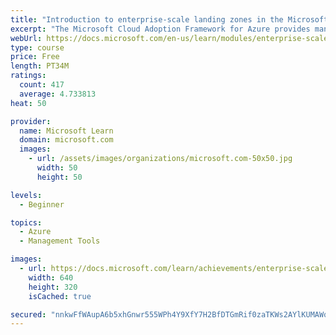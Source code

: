```yaml
---
title: "Introduction to enterprise-scale landing zones in the Microsoft Cloud Adoption Framework for Azure"
excerpt: "The Microsoft Cloud Adoption Framework for Azure provides many landing zone options. In this module, we'll focus on enterprise-scale landing zones."
webUrl: https://docs.microsoft.com/en-us/learn/modules/enterprise-scale-introduction/
type: course
price: Free
length: PT34M
ratings:
  count: 417
  average: 4.733813
heat: 50

provider:
  name: Microsoft Learn
  domain: microsoft.com
  images:
    - url: /assets/images/organizations/microsoft.com-50x50.jpg
      width: 50
      height: 50

levels:
  - Beginner

topics:
  - Azure
  - Management Tools

images:
  - url: https://docs.microsoft.com/learn/achievements/enterprise-scale-introduction-social.png
    width: 640
    height: 320
    isCached: true

secured: "nnkwFfWAupA6b5xhGnwr555WPh4Y9XfY7H2BfDTGmRif0zaTKWs2AYlKUMAWq9QzxRwEg14IXlegQcYyHUqpi+TCC/h9viw/UvK6QsrtNNKsGbSyzGXQfEFyUz39/ifZ76WZZ1dAddjbBsUetMyv9QfYd5+ejV7RVHpEyGUMJiqGUQL7B00mVtZa/hhhoBrHcydIuKFEVBcq8FbaJdrcPhmxfpvhlWP34tnpvu9B4bq0BV/Cgd/xvY+mPNWlHXKl3e3yl3J7kTUrzPhvnjEOHaB0EnOSnvf1RMPWKz4LP8vxD8ZW3Oz/GHq15/ff6CwcGJwo2fSkIsPGmIOehZYDWLRsppp3gwxIo6saDSfNbG0D/xYbuAuLFquXWTLehQvqasBLb2mySIKDSnmXSQO3/rBWLrzvjlE7L4jyzE3Rgb4=;odxBeSlWLaZJ0wP4RrXb8A=="
---
```



